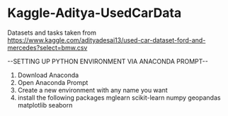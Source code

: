 # Kaggle-Aditya-UsedCarData
Datasets and tasks taken from https://www.kaggle.com/adityadesai13/used-car-dataset-ford-and-mercedes?select=bmw.csv

--SETTING UP PYTHON ENVIRONMENT VIA ANACONDA PROMPT--
1. Download Anaconda
2. Open Anaconda Prompt
3. Create a new environment with any name you want
4. install the following packages
        mglearn
        scikit-learn
        numpy
        geopandas
        matplotlib
        seaborn
